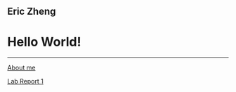 ## Eric Zheng
# Hello World!

---
[About me](https://erizheng.github.io/cse15l-lab-reports/index2.html)

[Lab Report 1](lab-report-1-week-0.md)

